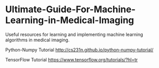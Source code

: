 # Ultimate-Guide-For-Machine-Learning-in-Medical-Imaging
Useful resources for learning and implementing machine learning algorithms in medical imaging.

Python-Numpy Tutorial
http://cs231n.github.io/python-numpy-tutorial/

TensorFlow Tutorial
https://www.tensorflow.org/tutorials/?hl=tr

